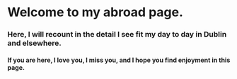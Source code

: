 # Welcome to my abroad page.
### Here, I will recount in the detail I see fit my day to day in Dublin and elsewhere. 
#### If you are here, I love you, I miss you, and I hope you find enjoyment in this page. 
